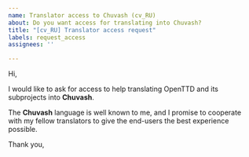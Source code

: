 ```yaml
---
name: Translator access to Chuvash (cv_RU)
about: Do you want access for translating into Chuvash?
title: "[cv_RU] Translator access request"
labels: request_access
assignees: ''

---
```


<!-- translator: cv_RU -->
<!-- Please do not edit the header of this template. -->

Hi,

I would like to ask for access to help translating OpenTTD and its subprojects into **Chuvash**.

The **Chuvash** language is well known to me, and I promise to cooperate with my fellow translators to give the end-users the best experience possible.

<!-- Please do not edit the above message. Do feel free to add a personal note after this line. -->

Thank you,
